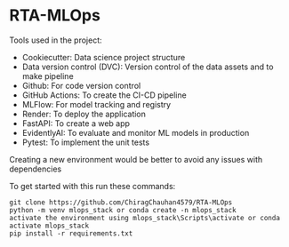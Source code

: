 # RTA-MLOps

Tools used in the project:

* Cookiecutter: Data science project structure
* Data version control (DVC): Version control of the data assets and to make pipeline
* Github: For code version control
* GitHub Actions: To create the CI-CD pipeline
* MLFlow: For model tracking and registry
* Render: To deploy the application
* FastAPI: To create a web app
* EvidentlyAI: To evaluate and monitor ML models in production
* Pytest: To implement the unit tests

Creating a new environment would be better to avoid any issues with dependencies

To get started with this run these commands:

```
git clone https://github.com/ChiragChauhan4579/RTA-MLOps
python -m venv mlops_stack or conda create -n mlops_stack
activate the environment using mlops_stack\Scripts\activate or conda activate mlops_stack
pip install -r requirements.txt
```
